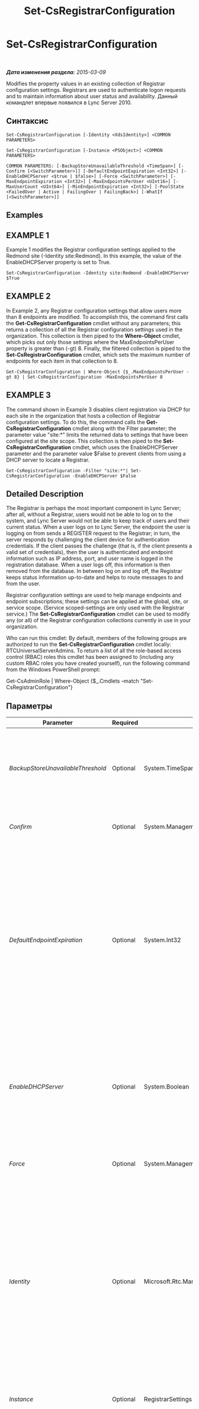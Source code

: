 ﻿---
title: Set-CsRegistrarConfiguration
TOCTitle: Set-CsRegistrarConfiguration
ms:assetid: 9616b967-09dd-470d-8d0a-acce1ff4fbf9
ms:mtpsurl: https://technet.microsoft.com/ru-ru/library/Gg398764(v=OCS.15)
ms:contentKeyID: 49310581
ms.date: 05/19/2016
mtps_version: v=OCS.15
ms.translationtype: HT
---

# Set-CsRegistrarConfiguration

 

_**Дата изменения раздела:** 2015-03-09_

Modifies the property values in an existing collection of Registrar configuration settings. Registrars are used to authenticate logon requests and to maintain information about user status and availability. Данный командлет впервые появился в Lync Server 2010.

## Синтаксис

    Set-CsRegistrarConfiguration [-Identity <XdsIdentity>] <COMMON PARAMETERS>

    Set-CsRegistrarConfiguration [-Instance <PSObject>] <COMMON PARAMETERS>

    COMMON PARAMETERS: [-BackupStoreUnavailableThreshold <TimeSpan>] [-Confirm [<SwitchParameter>]] [-DefaultEndpointExpiration <Int32>] [-EnableDHCPServer <$true | $false>] [-Force <SwitchParameter>] [-MaxEndpointExpiration <Int32>] [-MaxEndpointsPerUser <UInt16>] [-MaxUserCount <UInt64>] [-MinEndpointExpiration <Int32>] [-PoolState <FailedOver | Active | FailingOver | FailingBack>] [-WhatIf [<SwitchParameter>]]

## Examples

## EXAMPLE 1

Example 1 modifies the Registrar configuration settings applied to the Redmond site (-Identity site:Redmond). In this example, the value of the EnableDHCPServer property is set to True.

    Set-CsRegistrarConfiguration -Identity site:Redmond -EnableDHCPServer $True

## EXAMPLE 2

In Example 2, any Registrar configuration settings that allow users more than 8 endpoints are modified. To accomplish this, the command first calls the **Get-CsRegistrarConfiguration** cmdlet without any parameters; this returns a collection of all the Registrar configuration settings used in the organization. This collection is then piped to the **Where-Object** cmdlet, which picks out only those settings where the MaxEndpointsPerUser property is greater than (-gt) 8. Finally, the filtered collection is piped to the **Set-CsRegistrarConfiguration** cmdlet, which sets the maximum number of endpoints for each item in that collection to 8.

    Get-CsRegistrarConfiguration | Where-Object {$_.MaxEndpointsPerUser -gt 8} | Set-CsRegistrarConfiguration -MaxEndpointsPerUser 8

## EXAMPLE 3

The command shown in Example 3 disables client registration via DHCP for each site in the organization that hosts a collection of Registrar configuration settings. To do this, the command calls the **Get-CsRegistrarConfiguration** cmdlet along with the Filter parameter; the parameter value "site:\*" limits the returned data to settings that have been configured at the site scope. This collection is then piped to the **Set-CsRegistrarConfiguration** cmdlet, which uses the EnableDHCPServer parameter and the parameter value $False to prevent clients from using a DHCP server to locate a Registrar.

    Get-CsRegistrarConfiguration -Filter "site:*"| Set-CsRegistrarConfiguration -EnableDHCPServer $False

## Detailed Description

The Registrar is perhaps the most important component in Lync Server; after all, without a Registrar, users would not be able to log on to the system, and Lync Server would not be able to keep track of users and their current status. When a user logs on to Lync Server, the endpoint the user is logging on from sends a REGISTER request to the Registrar; in turn, the server responds by challenging the client device for authentication credentials. If the client passes the challenge (that is, if the client presents a valid set of credentials), then the user is authenticated and endpoint information such as IP address, port, and user name is logged in the registration database. When a user logs off, this information is then removed from the database. In between log on and log off, the Registrar keeps status information up-to-date and helps to route messages to and from the user.

Registrar configuration settings are used to help manage endpoints and endpoint subscriptions; these settings can be applied at the global, site, or service scope. (Service scoped-settings are only used with the Registrar service.) The **Set-CsRegistrarConfiguration** cmdlet can be used to modify any (or all) of the Registrar configuration collections currently in use in your organization.

Who can run this cmdlet: By default, members of the following groups are authorized to run the **Set-CsRegistrarConfiguration** cmdlet locally: RTCUniversalServerAdmins. To return a list of all the role-based access control (RBAC) roles this cmdlet has been assigned to (including any custom RBAC roles you have created yourself), run the following command from the Windows PowerShell prompt:

Get-CsAdminRole | Where-Object {$\_.Cmdlets –match "Set-CsRegistrarConfiguration"}

## Параметры


<table>
<colgroup>
<col style="width: 25%" />
<col style="width: 25%" />
<col style="width: 25%" />
<col style="width: 25%" />
</colgroup>
<thead>
<tr class="header">
<th>Parameter</th>
<th>Required</th>
<th>Type</th>
<th>Description</th>
</tr>
</thead>
<tbody>
<tr class="odd">
<td><p><em>BackupStoreUnavailableThreshold</em></p></td>
<td><p>Optional</p></td>
<td><p>System.TimeSpan</p></td>
<td><p>Specifies the amount of time the system will wait before determining that the backup store is unavailable; at that point, users will be placed in survivability mode. The default value is 30 minutes (00:30:00).</p></td>
</tr>
<tr class="even">
<td><p><em>Confirm</em></p></td>
<td><p>Optional</p></td>
<td><p>System.Management.Automation.SwitchParameter</p></td>
<td><p>Запрашивает подтверждение перед выполнением команды.</p></td>
</tr>
<tr class="odd">
<td><p><em>DefaultEndpointExpiration</em></p></td>
<td><p>Optional</p></td>
<td><p>System.Int32</p></td>
<td><p>When endpoints log on they have the option of requesting an expiration timeout; this specifies the time interval that an endpoint can remain logged onto the system before it must contact the server and request an extension. The DefaultEndpointExpiration property represents the expiration timeout interval for clients that do not request a specific timeout value.</p>
<p>The DefaultEndpointExpiration must be between 300 (5 minutes) and 900 (15 minutes). The default value is 600 (10 minutes).</p></td>
</tr>
<tr class="even">
<td><p><em>EnableDHCPServer</em></p></td>
<td><p>Optional</p></td>
<td><p>System.Boolean</p></td>
<td><p>Indicates whether endpoints can use DHCP servers to locate a Registrar. If True, clients will send a DHCP Inform message when they first start; the DHCP server will respond by sending the fully qualified domain name (FQDN) of a Registrar that can be used to log on the user.</p></td>
</tr>
<tr class="odd">
<td><p><em>Force</em></p></td>
<td><p>Optional</p></td>
<td><p>System.Management.Automation.SwitchParameter</p></td>
<td><p>Suppresses the display of any non-fatal error message that might occur when running the command.</p></td>
</tr>
<tr class="even">
<td><p><em>Identity</em></p></td>
<td><p>Optional</p></td>
<td><p>Microsoft.Rtc.Management.Xds.XdsIdentity</p></td>
<td><p>Unique identifier for the Registrar configuration settings to be modified. To modify the global settings, use this syntax: -Identity global. To modify settings configured at the site scope, use syntax similar to this: -Identity site:Redmond. To modify settings at the service level, use syntax like this: -Identity service:Registrar:atl-cs-001.litwareinc.com. Note that Registrar settings can only be applied to the Registrar service. An error message will occur if you try to apply these settings to any other service.</p></td>
</tr>
<tr class="odd">
<td><p><em>Instance</em></p></td>
<td><p>Optional</p></td>
<td><p>RegistrarSettings object</p></td>
<td><p>Позволяет передать в командлет ссылку на объект вместо задания значений отдельных параметров.</p></td>
</tr>
<tr class="even">
<td><p><em>MaxEndpointExpiration</em></p></td>
<td><p>Optional</p></td>
<td><p>System.Int32</p></td>
<td><p>When endpoints log on they have the option of requesting an expiration timeout; this specifies the time interval that an endpoint can remain logged onto the system before it must contact the server and request an extension. The MaxEndpointExpiration property represents the maximum amount of time that clients can be granted. For example, if the maximum time is set to 600 seconds and a client requests a timeout interval of 800 seconds, the client will be given the maximum allowed expiration period: 600 seconds.</p>
<p>The MaxEndpointExpiration must be between 300 (5 minutes) and 900 (15 minutes). The default value is 900.</p></td>
</tr>
<tr class="odd">
<td><p><em>MaxEndpointsPerUser</em></p></td>
<td><p>Optional</p></td>
<td><p>System.UInt16</p></td>
<td><p>Indicates the maximum number of endpoints a user can simultaneously have connected to the system. For example, a user who is logged on to Lync Server with both a computer and a mobile phone would be using two endpoints. MaxEndPointsPerUser must be set to a value between 1 and 64, inclusive. The default value is 8.</p>
<p>Although it is possible to allow a user as many as 64 endpoints, it is recommended that the maximum number of endpoints not exceed 8. Values of 9 or more are used for backwards compatibility and, in rare cases, when suggested by Microsoft support personnel. For new deployments, the maximum number of endpoints should be no more than 8.</p>
<p>Note, too, that the maximum number of endpoints is intended to give individual users multiple points of presence. As such, this setting is designed for individual users and not for groups of users (such as an entire department.)</p></td>
</tr>
<tr class="even">
<td><p><em>MaxUserCount</em></p></td>
<td><p>Optional</p></td>
<td><p>System.UInt64</p></td>
<td><p>Indicates the maximum number of users that can simultaneously be logged on to a Registrar. MaxUserCount can be set to any integer value between 2000 and 100000, inclusive. The default value is 12000.</p></td>
</tr>
<tr class="odd">
<td><p><em>MinEndpointExpiration</em></p></td>
<td><p>Optional</p></td>
<td><p>System.Int32</p></td>
<td><p>When endpoints log on they have the option of requesting an expiration timeout; this specifies the time interval that an endpoint can remain logged onto the system before it must contact the server and request an extension. The MinEndpointExpiration property represents the minimum amount of time that clients can be granted. For example, if the minimum time is set to 600 seconds and a client requests a timeout interval of 200 seconds, the client will be given the minimum allowed expiration period: 600 seconds.</p>
<p>The MinEndpointExpiration must be between 300 (5 minutes) and 900 (15 minutes). The default value is 300.</p></td>
</tr>
<tr class="even">
<td><p><em>PoolState</em></p></td>
<td><p>Optional</p></td>
<td><p>Microsoft.Rtc.Management.WritableConfig.Settings.Registrar.PoolState</p></td>
<td><p>Current state for the Registrar pool. Allowed values are:</p>
<p>* Active</p>
<p>* FailedOver</p>
<p>* FailingOver</p>
<p>* FailedBack</p>
<p>The default value is Active.</p></td>
</tr>
<tr class="odd">
<td><p><em>WhatIf</em></p></td>
<td><p>Optional</p></td>
<td><p>System.Management.Automation.SwitchParameter</p></td>
<td><p>Описывает, что произойдет при выполнении команды без реального выполнения команды.</p></td>
</tr>
</tbody>
</table>


## Input Types

Microsoft.Rtc.Management.WritableConfig.Settings.Registrar.RegistrarSettings object. The **Set-CsRegistrarConfiguration** cmdlet accepts pipelined instances of the Registrar settings object.

## Return Types

The **Set-CsRegistrarConfiguration** cmdlet does not return a value or object. Instead, the cmdlet configures instances of the Microsoft.Rtc.Management.WritableConfig.Settings.Registrar.RegistrarSettings object.

## См. также

#### Другие ресурсы

[Get-CsRegistrarConfiguration](get-csregistrarconfiguration.md)  
[New-CsRegistrarConfiguration](new-csregistrarconfiguration.md)  
[Remove-CsRegistrarConfiguration](remove-csregistrarconfiguration.md)

